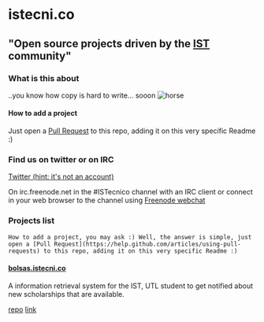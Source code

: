 istecni.co
==========

## "Open source projects driven by the [IST](www.ist.utl.pt) community"


### What is this about

..you know how copy is hard to write... sooon 
![horse](http://i0.kym-cdn.com/photos/images/newsfeed/000/117/014/GsE3k.jpg)

#### How to add a project

Just open a [Pull Request](https://help.github.com/articles/using-pull-requests) to this repo, adding it on this very specific Readme :)


### Find us on twitter or on IRC

[Twitter (hint: it's not an account)](https://twitter.com/search?src=typd&q=%23ISTecnico)

On irc.freenode.net in the #ISTecnico channel with an IRC client or connect in your web browser to the channel using [Freenode webchat](http://webchat.freenode.net/?channels=ISTecnico)


### Projects list

```
How to add a project, you may ask :) Well, the answer is simple, just open a [Pull Request](https://help.github.com/articles/using-pull-requests) to this repo, adding it on this very specific Readme :)
```

#### [bolsas.istecni.co](bolsas.istecni.co)

A information retrieval system for the IST, UTL student to get notified about new scholarships that are available.

[repo](https://github.com/diasdavid/bolsas.istecni.co)
[link](bolsas.istecni.co)

#### 